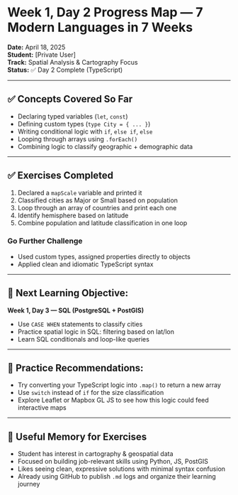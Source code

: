 # Week 1, Day 2 Progress Map — 7 Modern Languages in 7 Weeks

**Date:** April 18, 2025  
**Student:** [Private User]  
**Track:** Spatial Analysis & Cartography Focus  
**Status:** ✅ Day 2 Complete (TypeScript)

---

## ✅ Concepts Covered So Far
- Declaring typed variables (`let`, `const`)
- Defining custom types (`type City = { ... }`)
- Writing conditional logic with `if`, `else if`, `else`
- Looping through arrays using `.forEach()`
- Combining logic to classify geographic + demographic data

---

## ✅ Exercises Completed
1. Declared a `mapScale` variable and printed it
2. Classified cities as Major or Small based on population
3. Loop through an array of countries and print each one
4. Identify hemisphere based on latitude
5. Combine population and latitude classification in one loop

### Go Further Challenge
- Used custom types, assigned properties directly to objects
- Applied clean and idiomatic TypeScript syntax

---

## 🧭 Next Learning Objective:
**Week 1, Day 3 — SQL (PostgreSQL + PostGIS)**  
- Use `CASE WHEN` statements to classify cities
- Practice spatial logic in SQL: filtering based on lat/lon
- Learn SQL conditionals and loop-like queries

---

## 📝 Practice Recommendations:
- Try converting your TypeScript logic into `.map()` to return a new array
- Use `switch` instead of `if` for the size classification
- Explore Leaflet or Mapbox GL JS to see how this logic could feed interactive maps

---

## 🧠 Useful Memory for Exercises
- Student has interest in cartography & geospatial data
- Focused on building job-relevant skills using Python, JS, PostGIS
- Likes seeing clean, expressive solutions with minimal syntax confusion
- Already using GitHub to publish `.md` logs and organize their learning journey